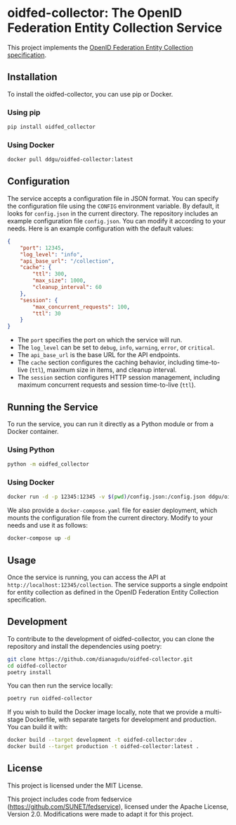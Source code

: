 # oidfed-collector: The OpenID Federation Entity Collection Service

This project implements the [OpenID Federation Entity Collection specification](https://zachmann.github.io/openid-federation-entity-collection/main.html).

## Installation

To install the oidfed-collector, you can use pip or Docker.

### Using pip

```bash
pip install oidfed_collector
```

### Using Docker

```bash
docker pull ddgu/oidfed-collector:latest
```

## Configuration

The service accepts a configuration file in JSON format. You can specify the configuration file using the `CONFIG` environment variable. By default, it looks for `config.json` in the current directory.
The repository includes an example configuration file `config.json`. You can modify it according to your needs. Here is an example configuration with the default values:

```json
{
    "port": 12345,
    "log_level": "info",
    "api_base_url": "/collection",
    "cache": {
        "ttl": 300,
        "max_size": 1000,
        "cleanup_interval": 60
    },
    "session": {
        "max_concurrent_requests": 100,
        "ttl": 30
    }
}
```

- The `port` specifies the port on which the service will run.
- The `log_level` can be set to `debug`, `info`, `warning`, `error`, or `critical`.
- The `api_base_url` is the base URL for the API endpoints.
- The `cache` section configures the caching behavior, including time-to-live (`ttl`), maximum size in items, and cleanup interval.
- The `session` section configures HTTP session management, including maximum concurrent requests and session time-to-live (`ttl`).

## Running the Service

To run the service, you can run it directly as a Python module or from a Docker container.

### Using Python

```bash
python -m oidfed_collector
```

### Using Docker

```bash
docker run -d -p 12345:12345 -v $(pwd)/config.json:/config.json ddgu/oidfed-collector:latest
```

We also provide a `docker-compose.yaml` file for easier deployment, which mounts the configuration file from the current directory. Modify to your needs and use it as follows:

```bash
docker-compose up -d
```

## Usage

Once the service is running, you can access the API at `http://localhost:12345/collection`. The service supports a single endpoint for entity collection as defined in the OpenID Federation Entity Collection specification.

## Development

To contribute to the development of oidfed-collector, you can clone the repository and install the dependencies using poetry:

```bash
git clone https://github.com/dianagudu/oidfed-collector.git
cd oidfed-collector
poetry install
```

You can then run the service locally:

```bash
poetry run oidfed-collector
```

If you wish to build the Docker image locally, note that we provide a multi-stage Dockerfile, with separate targets for development and production. You can build it with:

```bash
docker build --target development -t oidfed-collector:dev .
docker build --target production -t oidfed-collector:latest .
```

## License

This project is licensed under the MIT License.

This project includes code from fedservice (https://github.com/SUNET/fedservice), licensed under the Apache License, Version 2.0.
Modifications were made to adapt it for this project.
